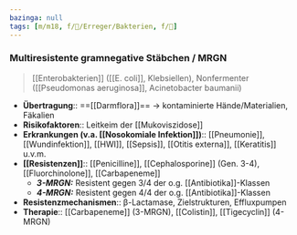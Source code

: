```yaml
---
bazinga: null
tags: [m/m18, f/🦠/Erreger/Bakterien, f/🦠]
---
```

### Multiresistente gramnegative Stäbchen / MRGN
> [[Enterobakterien]] ([[E. coli]], Klebsiellen), Nonfermenter ([[Pseudomonas aeruginosa]], Acinetobacter baumanii)
- **Übertragung**:: ==[[Darmflora]]== → kontaminierte Hände/Materialien, Fäkalien
- **Risikofaktoren**:: Leitkeim der [[Mukoviszidose]]
- **Erkrankungen (v.a. [[Nosokomiale Infektion]])**:: [[Pneumonie]], [[Wundinfektion]], [[HWI]], [[Sepsis]], [[Otitis externa]], [[Keratitis]] u.v.m.
- **[[Resistenzen]]**:: [[Penicilline]], [[Cephalosporine]] (Gen. 3-4), [[Fluorchinolone]], [[Carbapeneme]]
	- ***3-MRGN:*** Resistent gegen 3/4 der o.g. [[Antibiotika]]-Klassen
	- ***4-MRGN:*** Resistent gegen 4/4 der o.g. [[Antibiotika]]-Klassen
- **Resistenzmechanismen**:: β-Lactamase, Zielstrukturen, Effluxpumpen
- **Therapie**:: [[Carbapeneme]] (3-MRGN), [[Colistin]], [[Tigecyclin]] (4-MRGN)